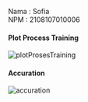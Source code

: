Nama : Sofia <br/>
NPM : 2108107010006 <br/>

#### Plot Process Training
![plotProsesTraining](https://github.com/SofiaFei/Tugas-2-Kecerdasan-Artifisial-2108107010006/assets/111619251/8ec44fd4-fd37-4c7f-a0a0-ac02435185ed)

#### Accuration
![accuration](https://github.com/SofiaFei/Tugas-2-Kecerdasan-Artifisial-2108107010006/assets/111619251/3fd6bd16-2062-4de4-a44b-d749b0bcb61a)
